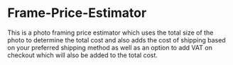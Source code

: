 # Frame-Price-Estimator
This is a photo framing price estimator which uses the total size of the photo to determine the total cost and also adds the cost of shipping based on your preferred shipping method as well as an option to add VAT on checkout which will also be added to the total cost.
